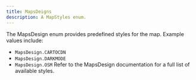 ```yaml
---
title: MapsDeigns
description: A MapStyles enum.
---
```


The MapsDesign enum provides predefined styles for the map. Example values include:
- `MapsDesign.CARTOCDN`
- `MapsDesign.DARKMODE`
- `MapsDesign.OSM`
Refer to the MapsDesign documentation for a full list of available styles.
